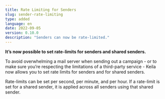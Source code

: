 ```yaml
---
title: Rate Limiting for Senders
slug: sender-rate-limiting
type: added
language: en
date: 2022-09-05
version: 0.10.0
description: "Senders can now be rate-limited."
---
```


**It’s now possible to set rate-limits for senders and shared senders.**

To avoid overwhelming a mail server when sending out a campaign - or to make
sure you’re respecting the limitations of a third-party service - Keila now
allows you to set rate limits for senders and for shared senders.

Rate-limits can be set per second, per minute, and per hour. If a rate-limit is
set for a shared sender, it is applied across all senders using that shared
sender.
